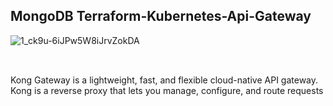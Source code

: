 ## MongoDB Terraform-Kubernetes-Api-Gateway
![1_ck9u-6iJPw5W8iJrvZokDA](https://github.com/user-attachments/assets/ace97b79-ab91-4084-b606-05a2b2a09bc0)

##
<br>
Kong Gateway is a lightweight, fast, and flexible cloud-native API gateway. Kong is a reverse proxy that lets you manage, configure, and route requests
